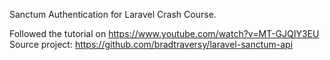 Sanctum Authentication for Laravel Crash Course.

Followed the tutorial on https://www.youtube.com/watch?v=MT-GJQIY3EU 
<br />
Source project: https://github.com/bradtraversy/laravel-sanctum-api
